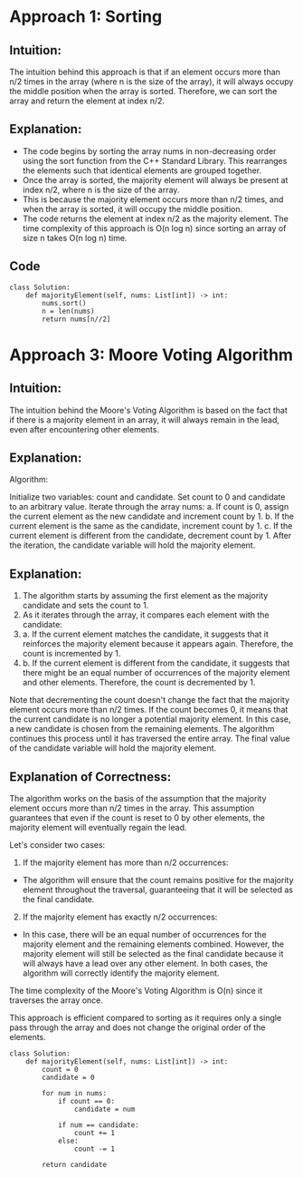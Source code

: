# Approach 1: Sorting
## Intuition:
The intuition behind this approach is that if an element occurs more than n/2 times in the array (where n is the size of the array), it will always occupy the middle position when the array is sorted. Therefore, we can sort the array and return the element at index n/2.

## Explanation:
* The code begins by sorting the array nums in non-decreasing order using the sort function from the C++ Standard Library. This rearranges the elements such that identical elements are grouped together.
* Once the array is sorted, the majority element will always be present at index n/2, where n is the size of the array.
* This is because the majority element occurs more than n/2 times, and when the array is sorted, it will occupy the middle position.
* The code returns the element at index n/2 as the majority element.
The time complexity of this approach is O(n log n) since sorting an array of size n takes O(n log n) time.

## Code
```python3
class Solution:
    def majorityElement(self, nums: List[int]) -> int:
        nums.sort()
        n = len(nums)
        return nums[n//2]
```

# Approach 3: Moore Voting Algorithm
## Intuition:
The intuition behind the Moore's Voting Algorithm is based on the fact that if there is a majority element in an array, it will always remain in the lead, even after encountering other elements.

## Explanation:
Algorithm:

Initialize two variables: count and candidate. Set count to 0 and candidate to an arbitrary value.
Iterate through the array nums:
a. If count is 0, assign the current element as the new candidate and increment count by 1.
b. If the current element is the same as the candidate, increment count by 1.
c. If the current element is different from the candidate, decrement count by 1.
After the iteration, the candidate variable will hold the majority element.
## Explanation:

1. The algorithm starts by assuming the first element as the majority candidate and sets the count to 1.
2. As it iterates through the array, it compares each element with the candidate:
3. a. If the current element matches the candidate, it suggests that it reinforces the majority element because it appears again. Therefore, the count is incremented by 1.
4. b. If the current element is different from the candidate, it suggests that there might be an equal number of occurrences of the majority element and other elements. Therefore, the count is decremented by 1.

Note that decrementing the count doesn't change the fact that the majority element occurs more than n/2 times.
If the count becomes 0, it means that the current candidate is no longer a potential majority element. In this case, a new candidate is chosen from the remaining elements.
The algorithm continues this process until it has traversed the entire array.
The final value of the candidate variable will hold the majority element.
## Explanation of Correctness:
The algorithm works on the basis of the assumption that the majority element occurs more than n/2 times in the array. This assumption guarantees that even if the count is reset to 0 by other elements, the majority element will eventually regain the lead.

Let's consider two cases:

1. If the majority element has more than n/2 occurrences:
  * The algorithm will ensure that the count remains positive for the majority element throughout the traversal, guaranteeing that it will be selected as the final candidate.

2. If the majority element has exactly n/2 occurrences:
  * In this case, there will be an equal number of occurrences for the majority element and the remaining elements combined.
However, the majority element will still be selected as the final candidate because it will always have a lead over any other element.
In both cases, the algorithm will correctly identify the majority element.

The time complexity of the Moore's Voting Algorithm is O(n) since it traverses the array once.

This approach is efficient compared to sorting as it requires only a single pass through the array and does not change the original order of the elements.

```python3
class Solution:
    def majorityElement(self, nums: List[int]) -> int:
        count = 0
        candidate = 0
        
        for num in nums:
            if count == 0:
                candidate = num
            
            if num == candidate:
                count += 1
            else:
                count -= 1
        
        return candidate
```
